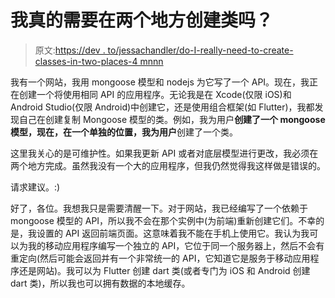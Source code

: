 # 我真的需要在两个地方创建类吗？

> 原文:[https://dev . to/jessachandler/do-I-really-need-to-create-classes-in-two-places-4 mnnn](https://dev.to/jessachandler/do-i-really-need-to-create-classes-in-two-places-4mnn)

我有一个网站，我用 mongoose 模型和 nodejs 为它写了一个 API。现在，我正在创建一个将使用相同 API 的应用程序。无论我是在 Xcode(仅限 iOS)和 Android Studio(仅限 Android)中创建它，还是使用组合框架(如 Flutter)，我都发现自己在创建复制 Mongoose 模型的类。例如，我为用户**创建了一个 mongoose 模型，现在，在一个单独的位置，我为用户**创建了一个类。

这里我关心的是可维护性。如果我更新 API 或者对底层模型进行更改，我必须在两个地方完成。虽然我没有一个大的应用程序，但我仍然觉得我这样做是错误的。

请求建议。:)

好了，各位。我想我只是需要清醒一下。对于网站，我已经编写了一个依赖于 mongoose 模型的 API，所以我不会在那个实例中(为前端)重新创建它们。不幸的是，我设置的 API 返回前端页面。这意味着我不能在手机上使用它。我认为我可以为我的移动应用程序编写一个独立的 API，它位于同一个服务器上，然后不会有重定向(然后可能会返回并有一个非常统一的 API，它知道它是服务于移动应用程序还是网站)。我可以为 Flutter 创建 dart 类(或者专门为 iOS 和 Android 创建 dart 类)，所以我也可以拥有数据的本地缓存。